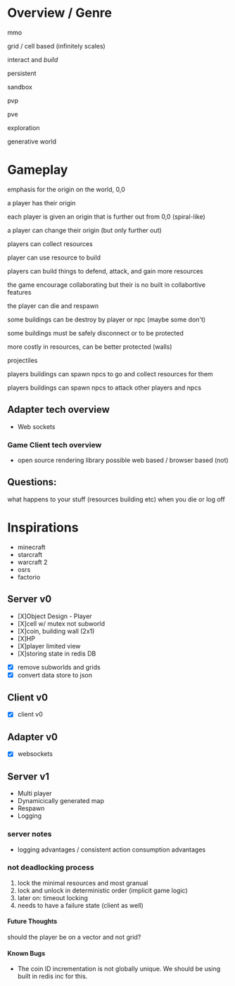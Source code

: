 # Overview / Genre
mmo

grid / cell based (infinitely scales)

interact and *build*

persistent

sandbox

pvp

pve

exploration

generative world

# Gameplay
emphasis for the origin on the world, 0,0

a player has their origin

each player is given an origin that is further out from 0,0 (spiral-like)

a player can change their origin (but only further out)

players can collect resources

player can use resource to build

players can build things to defend, attack, and gain more resources

the game encourage collaborating but their is no built in collabortive features

the player can die and respawn

some buildings can be destroy by player or npc (maybe some don't)

some buildings must be safely disconnect or to be protected

more costly in resources, can be better protected (walls)

projectiles

players buildings can spawn npcs to go and collect resources for them

players buildings can spawn npcs to attack other players and npcs

## Adapter tech overview
- Web sockets

### Game Client tech overview
- open source rendering library possible web based / browser based (not)

## Questions:
what happens to your stuff (resources building etc) when you die or log off

# Inspirations
- minecraft
- starcraft
- warcraft 2
- osrs
- factorio


## Server v0
- [X]Object Design - Player
- [X]cell w/ mutex not subworld
- [X]coin, building wall (2x1)
- [X]HP
- [X]player limited view
- [X]storing state in redis DB
- [X] remove subworlds and grids
- [X] convert data store to json

## Client v0
- [X] client v0

## Adapter v0
- [X] websockets

## Server v1
- Multi player
- Dynamicically generated map
- Respawn
- Logging

### server notes
- logging advantages / consistent action consumption advantages

### not deadlocking process
1. lock the minimal resources and most granual
2. lock and unlock in deterministic order (implicit game logic)
3. later on: timeout locking
4. needs to have a failure state (client as well)

#### Future Thoughts
should the player be on a vector and not grid?

#### Known Bugs
- The coin ID incrementation is not globally unique. We should be using built in redis inc for this.  
